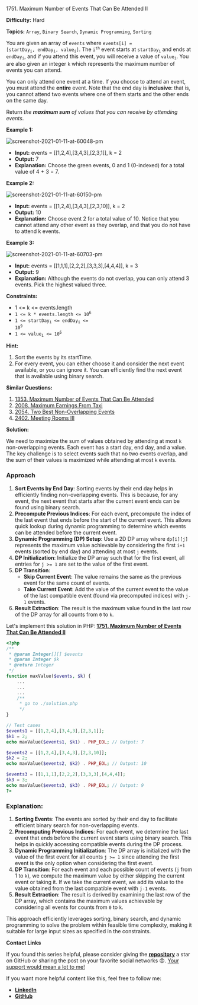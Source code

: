 1751\. Maximum Number of Events That Can Be Attended II

**Difficulty:** Hard

**Topics:** `Array`, `Binary Search`, `Dynamic Programming`, `Sorting`

You are given an array of `events` where <code>events[i] = [startDay<sub>i</sub>, endDay<sub>i</sub>, value<sub>i</sub>]</code>. The <code>i<sup>th</sup></code> event starts at <code>startDay<sub>i</sub></code> and ends at <code>endDay<sub>i</sub></code>, and if you attend this event, you will receive a value of <code>value<sub>i</sub></code>. You are also given an integer `k` which represents the maximum number of events you can attend.

You can only attend one event at a time. If you choose to attend an event, you must attend the **entire** event. Note that the end day is **inclusive**: that is, you cannot attend two events where one of them starts and the other ends on the same day.

Return _the **maximum sum** of values that you can receive by attending events_.

**Example 1:**

![screenshot-2021-01-11-at-60048-pm](https://assets.leetcode.com/uploads/2021/01/10/screenshot-2021-01-11-at-60048-pm.png)

- **Input:** events = [[1,2,4],[3,4,3],[2,3,1]], k = 2
- **Output:** 7
- **Explanation:** Choose the green events, 0 and 1 (0-indexed) for a total value of 4 + 3 = 7.

**Example 2:**

![screenshot-2021-01-11-at-60150-pm](https://assets.leetcode.com/uploads/2021/01/10/screenshot-2021-01-11-at-60150-pm.png)

- **Input:** events = [[1,2,4],[3,4,3],[2,3,10]], k = 2
- **Output:** 10
- **Explanation:** Choose event 2 for a total value of 10.
  Notice that you cannot attend any other event as they overlap, and that you do not have to attend k events.

**Example 3:**

![screenshot-2021-01-11-at-60703-pm](https://assets.leetcode.com/uploads/2021/01/10/screenshot-2021-01-11-at-60703-pm.png)

- **Input:** events = [[1,1,1],[2,2,2],[3,3,3],[4,4,4]], k = 3
- **Output:** 9
- **Explanation:** Although the events do not overlap, you can only attend 3 events. Pick the highest valued three.

**Constraints:**

- 1 <= k <= events.length
- <code>1 <= k * events.length <= 10<sup>6</sup></code>
- <code>1 <= startDay<sub>i</sub> <= endDay<sub>i</sub> <= 10<sup>9</sup></code>
- <code>1 <= value<sub>i</sub> <= 10<sup>6</sup></code>


**Hint:**
1. Sort the events by its startTime.
2. For every event, you can either choose it and consider the next event available, or you can ignore it. You can efficiently find the next event that is available using binary search.


**Similar Questions:**
1. [1353. Maximum Number of Events That Can Be Attended](https://github.com/mah-shamim/leet-code-in-php/tree/main/algorithms/001353-maximum-number-of-events-that-can-be-attended)
2. [2008. Maximum Earnings From Taxi](https://github.com/mah-shamim/leet-code-in-php/tree/main/algorithms/002008-maximum-earnings-from-taxi)
3. [2054. Two Best Non-Overlapping Events](https://github.com/mah-shamim/leet-code-in-php/tree/main/algorithms/002054-two-best-non-overlapping-events/solution.php)
4. [2402. Meeting Rooms III](https://github.com/mah-shamim/leet-code-in-php/tree/main/algorithms/002402-meeting-rooms-iii)






**Solution:**

We need to maximize the sum of values obtained by attending at most `k` non-overlapping events. Each event has a start day, end day, and a value. The key challenge is to select events such that no two events overlap, and the sum of their values is maximized while attending at most `k` events.

### Approach
1. **Sort Events by End Day**: Sorting events by their end day helps in efficiently finding non-overlapping events. This is because, for any event, the next event that starts after the current event ends can be found using binary search.
2. **Precompute Previous Indices**: For each event, precompute the index of the last event that ends before the start of the current event. This allows quick lookup during dynamic programming to determine which events can be attended before the current event.
3. **Dynamic Programming (DP) Setup**: Use a 2D DP array where `dp[i][j]` represents the maximum value achievable by considering the first `i+1` events (sorted by end day) and attending at most `j` events.
4. **DP Initialization**: Initialize the DP array such that for the first event, all entries for `j >= 1` are set to the value of the first event.
5. **DP Transition**:
   - **Skip Current Event**: The value remains the same as the previous event for the same count of events.
   - **Take Current Event**: Add the value of the current event to the value of the last compatible event (found via precomputed indices) with `j-1` events.
6. **Result Extraction**: The result is the maximum value found in the last row of the DP array for all counts from `0` to `k`.

Let's implement this solution in PHP: **[1751. Maximum Number of Events That Can Be Attended II](https://github.com/mah-shamim/leet-code-in-php/tree/main/algorithms/001751-maximum-number-of-events-that-can-be-attended-ii/solution.php)**

```php
<?php
/**
 * @param Integer[][] $events
 * @param Integer $k
 * @return Integer
 */
function maxValue($events, $k) {
    ...
    ...
    ...
    /**
     * go to ./solution.php
     */
}

// Test cases
$events1 = [[1,2,4],[3,4,3],[2,3,1]];
$k1 = 2;
echo maxValue($events1, $k1) . PHP_EOL; // Output: 7

$events2 = [[1,2,4],[3,4,3],[2,3,10]];
$k2 = 2;
echo maxValue($events2, $k2) . PHP_EOL; // Output: 10

$events3 = [[1,1,1],[2,2,2],[3,3,3],[4,4,4]];
$k3 = 3;
echo maxValue($events3, $k3) . PHP_EOL; // Output: 9
?>
```

### Explanation:

1. **Sorting Events**: The events are sorted by their end day to facilitate efficient binary search for non-overlapping events.
2. **Precomputing Previous Indices**: For each event, we determine the last event that ends before the current event starts using binary search. This helps in quickly accessing compatible events during the DP process.
3. **Dynamic Programming Initialization**: The DP array is initialized with the value of the first event for all counts `j >= 1` since attending the first event is the only option when considering the first event.
4. **DP Transition**: For each event and each possible count of events (`j` from 1 to `k`), we compute the maximum value by either skipping the current event or taking it. If we take the current event, we add its value to the value obtained from the last compatible event with `j-1` events.
5. **Result Extraction**: The result is derived by examining the last row of the DP array, which contains the maximum values achievable by considering all events for counts from `0` to `k`.

This approach efficiently leverages sorting, binary search, and dynamic programming to solve the problem within feasible time complexity, making it suitable for large input sizes as specified in the constraints.

**Contact Links**

If you found this series helpful, please consider giving the **[repository](https://github.com/mah-shamim/leet-code-in-php)** a star on GitHub or sharing the post on your favorite social networks 😍. [Your support would mean a lot to me!](https://isolatedcompliments.com/v09uayg6h?key=a647d02f1aafcddaf10536d7cd00bd7c)

If you want more helpful content like this, feel free to follow me:

- **[LinkedIn](https://www.linkedin.com/in/arifulhaque/)**
- **[GitHub](https://github.com/mah-shamim)**